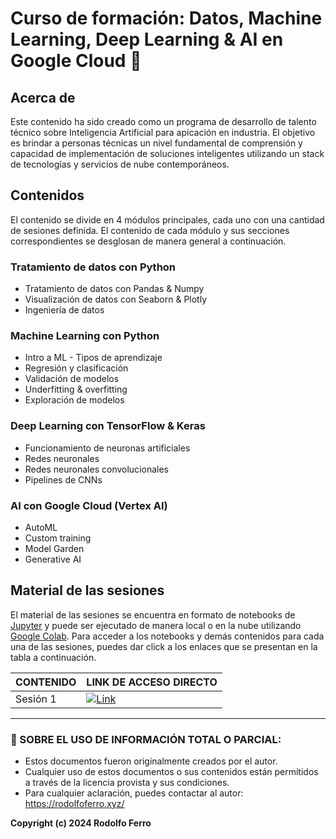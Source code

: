 # Curso de formación: Datos, Machine Learning, Deep Learning & AI en Google Cloud 🧠

## Acerca de

Este contenido ha sido creado como un programa de desarrollo de talento técnico sobre Inteligencia Artificial para apicación en industria. El objetivo es brindar a personas técnicas un nivel fundamental de comprensión y capacidad de implementación de soluciones inteligentes utilizando un stack de tecnologías y servicios de nube contemporáneos.


## Contenidos

El contenido se divide en 4 módulos principales, cada uno con una cantidad de sesiones definida. El contenido de cada módulo y sus secciones correspondientes se desglosan de manera general a continuación.

### **Tratamiento de datos con Python**
- Tratamiento de datos con Pandas & Numpy
-  Visualización de datos con Seaborn & Plotly
- Ingeniería de datos

### **Machine Learning con Python**
- Intro a ML - Tipos de aprendizaje
- Regresión y clasificación 
- Validación de modelos
- Underfitting & overfitting
- Exploración de modelos

### **Deep Learning con TensorFlow & Keras**
- Funcionamiento de neuronas artificiales
- Redes neuronales
- Redes neuronales convolucionales
- Pipelines de CNNs

### **AI con Google Cloud (Vertex AI)**
- AutoML
- Custom training
- Model Garden 
- Generative AI


## Material de las sesiones

El material de las sesiones se encuentra en formato de notebooks de [Jupyter](https://jupyter.org/) y puede ser ejecutado de manera local o en la nube utilizando [Google Colab](https://colab.google/). Para acceder a los notebooks y demás contenidos para cada una de las sesiones, puedes dar click a los enlaces que se presentan en la tabla a continuación.

| CONTENIDO | LINK DE ACCESO DIRECTO |
| --------- | ---------------------- |
| Sesión 1 | [![Link](https://img.shields.io/badge/Link%20a%20contenidos-8A2BE2)]() |


---

### **🔐 SOBRE EL USO DE INFORMACIÓN TOTAL O PARCIAL:**

- Estos documentos fueron originalmente creados por el autor.
- Cualquier uso de estos documentos o sus contenidos están permitidos a través de la licencia provista y sus condiciones.
- Para cualquier aclaración, puedes contactar al autor: https://rodolfoferro.xyz/

**Copyright (c) 2024 Rodolfo Ferro**